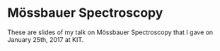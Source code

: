 # Mössbauer Spectroscopy

These are slides of my talk on Mössbauer Spectroscopy that I gave on January 25th, 2017 at KIT.

